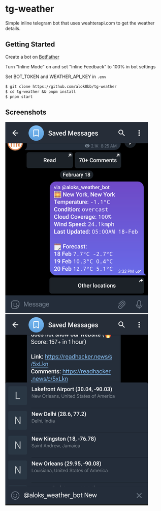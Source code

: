 # tg-weather
Simple inline telegram bot that uses weahterapi.com to get the weather details.

## Getting Started
Create a bot on [BotFather](https://t.me/BotFather)

Turn "Inline Mode" on and set "Inline Feedback" to 100% in bot settings

Set BOT_TOKEN and WEATHER_API_KEY in `.env` 
```console
$ git clone https://github.com/alok8bb/tg-weather
$ cd tg-weather && pnpm install 
$ pnpm start
```

## Screenshots 
<img src="https://raw.githubusercontent.com/alok8bb/tg-weather/main/assets/Telegram_1.png" alt="Autocomplete menu" style="height: 600px; width:449px;"/>
<img src="https://raw.githubusercontent.com/alok8bb/tg-weather/main/assets/Telegram_2.png" alt="Weather Message" style="height: 600px; width:449px;"/>